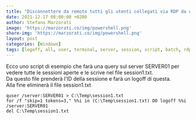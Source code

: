 ```yaml
---
title: "Disconnettere da remoto tutti gli utenti collegati via RDP da un Terminal Server"
date: 2021-12-17 08:00:00 +0200
author: Stefano Marzorati
image: 'https://marzorati.co/img/powershell.png'
share-img: 'https://marzorati.co/img/powershell.png'
layout: post
categories: [Windows]
tags: [logoff, all, user, terminal, server, session, script, batch, rdp, rds]
---
```

Ecco uno script di esempio che farà una query sul server SERVER01 per vedere tutte le sessioni aperte e le scrive nel file session1.txt.   
Da questo file prenderà l'ID della sessione e farà un logoff di questa.   
Alla fine eliminerà il file session1.txt   

~~~batch
quser /server:SERVER01 > C:\Temp\session1.txt
for /f "skip=1 tokens=3," %%i in (C:\Temp\session1.txt) DO logoff %%i /server:SERVER01
del C:\Temp\session1.txt
~~~

